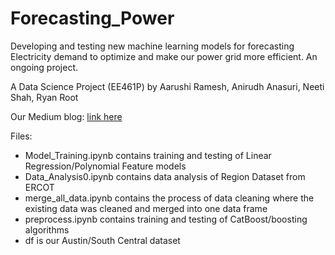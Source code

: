 # Forecasting_Power
Developing and testing new machine learning models for forecasting Electricity demand to optimize and make our power grid more efficient. An ongoing project.

A Data Science Project (EE461P) by Aarushi Ramesh, Anirudh Anasuri, Neeti Shah, Ryan Root

Our Medium blog: [link here](https://aarushiramesh.medium.com/forecasting-electric-power-demand-in-the-major-texas-cities-using-new-data-science-approaches-f48d9c79ba18)

Files:
- Model_Training.ipynb contains training and testing of Linear Regression/Polynomial Feature models
- Data_Analysis0.ipynb contains data analysis of Region Dataset from ERCOT
- merge_all_data.ipynb contains the process of data cleaning where the existing data was cleaned and merged into one data frame
- preprocess.ipynb contains training and testing of CatBoost/boosting algorithms
- df is our Austin/South Central dataset
